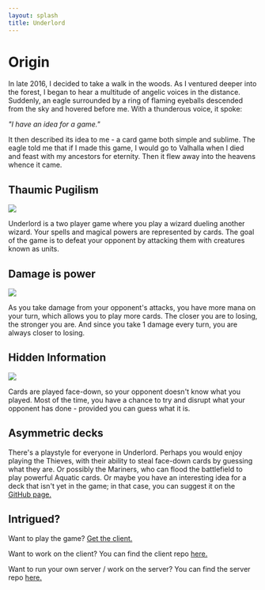 ```yaml
---
layout: splash
title: Underlord
---
```


# Origin

In late 2016, I decided to take a walk in the woods. As I ventured deeper into
the forest, I began to hear a multitude of angelic voices in the distance.
Suddenly, an eagle surrounded by a ring of flaming eyeballs descended from the
sky and hovered before me. With a thunderous voice, it spoke:

_"I have an idea for a game."_

It then described its idea to me - a card game both simple and sublime.
The eagle told me that if I made this game, I would go to Valhalla when
I died and feast with my ancestors for eternity. Then it flew away into
the heavens whence it came.

## Thaumic Pugilism

![]({{site.url}}/assets/screen1.png)

Underlord is a two player game where you play a wizard dueling another
wizard. Your spells and magical powers are represented by cards. The goal
of the game is to defeat your opponent by attacking them with creatures
known as units.

## Damage is power

![]({{site.url}}/assets/screen2.png)

As you take damage from your opponent's attacks, you have more mana on
your turn, which allows you to play more cards. The closer you are to
losing, the stronger you are. And since you take 1 damage every turn, you
are always closer to losing.

## Hidden Information

![]({{site.url}}/assets/screen3.png)

Cards are played face-down, so your opponent doesn't know what you played.
Most of the time, you have a chance to try and disrupt what your opponent
has done - provided you can guess what it is.

## Asymmetric decks

There's a playstyle for everyone in Underlord. Perhaps you would enjoy
playing the Thieves, with their ability to steal face-down cards by
guessing what they are. Or possibly the Mariners, who can flood the
battlefield to play powerful Aquatic cards. Or maybe you have an
interesting idea for a deck that isn't yet in the game; in that case, you
can suggest it on the [GitHub
page.](https://github.com/hpoggie/underlord-server)

## Intrigued?


Want to play the game? [Get the
client.](https://github.com/hpoggie/underlord-client/releases/latest)

Want to work on the client? You can find the client repo
[here.](https://github.com/hpoggie/underlord-client)

Want to run your own server / work on the server? You can find the server
repo [here.](https://github.com/hpoggie/underlord-server)
